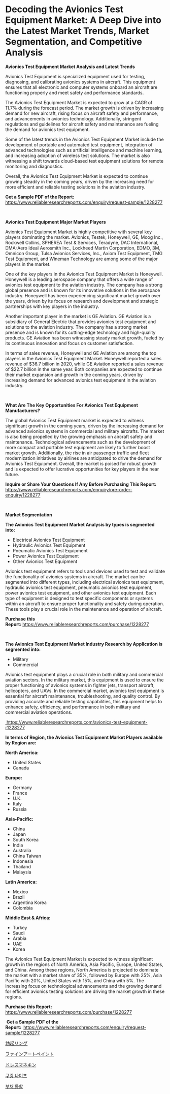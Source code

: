 <p><h1>Decoding the Avionics Test Equipment Market: A Deep Dive into the Latest Market Trends, Market Segmentation, and Competitive Analysis</h1></p><p><strong>Avionics Test Equipment Market Analysis and Latest Trends</strong></p>
<p><p>Avionics Test Equipment is specialized equipment used for testing, diagnosing, and calibrating avionics systems in aircraft. This equipment ensures that all electronic and computer systems onboard an aircraft are functioning properly and meet safety and performance standards.</p><p>The Avionics Test Equipment Market is expected to grow at a CAGR of 11.7% during the forecast period. The market growth is driven by increasing demand for new aircraft, rising focus on aircraft safety and performance, and advancements in avionics technology. Additionally, stringent regulations and guidelines for aircraft safety and maintenance are fueling the demand for avionics test equipment.</p><p>Some of the latest trends in the Avionics Test Equipment Market include the development of portable and automated test equipment, integration of advanced technologies such as artificial intelligence and machine learning, and increasing adoption of wireless test solutions. The market is also witnessing a shift towards cloud-based test equipment solutions for remote monitoring and diagnostics.</p><p>Overall, the Avionics Test Equipment Market is expected to continue growing steadily in the coming years, driven by the increasing need for more efficient and reliable testing solutions in the aviation industry.</p></p>
<p><strong>Get a Sample PDF of the Report:&nbsp;</strong> <a href="https://www.reliableresearchreports.com/enquiry/request-sample/1228277">https://www.reliableresearchreports.com/enquiry/request-sample/1228277</a></p>
<p>&nbsp;</p>
<p><strong>Avionics Test Equipment Major Market Players</strong></p>
<p><p>Avionics Test Equipment Market is highly competitive with several key players dominating the market. Avionics, Testek, Honeywell, GE, Moog Inc., Rockwell Collins, SPHEREA Test & Services, Teradyne, DAC International, DMA-Aero Ideal Aerosmith Inc., Lockheed Martin Corporation, EDMO, 3M, Omnicon Group, Tulsa Avionics Services, Inc., Axiom Test Equipment, TMG Test Equipment, and Wineman Technology are among some of the major players in the market.</p><p>One of the key players in the Avionics Test Equipment Market is Honeywell. Honeywell is a leading aerospace company that offers a wide range of avionics test equipment to the aviation industry. The company has a strong global presence and is known for its innovative solutions in the aerospace industry. Honeywell has been experiencing significant market growth over the years, driven by its focus on research and development and strategic partnerships with key players in the industry.</p><p>Another important player in the market is GE Aviation. GE Aviation is a subsidiary of General Electric that provides avionics test equipment and solutions to the aviation industry. The company has a strong market presence and is known for its cutting-edge technology and high-quality products. GE Aviation has been witnessing steady market growth, fueled by its continuous innovation and focus on customer satisfaction.</p><p>In terms of sales revenue, Honeywell and GE Aviation are among the top players in the Avionics Test Equipment Market. Honeywell reported a sales revenue of $36.7 billion in 2020, while GE Aviation reported a sales revenue of $22.7 billion in the same year. Both companies are expected to continue their market expansion and growth in the coming years, driven by increasing demand for advanced avionics test equipment in the aviation industry.</p></p>
<p>&nbsp;</p>
<p><strong>What Are The Key Opportunities For Avionics Test Equipment Manufacturers?</strong></p>
<p><p>The global Avionics Test Equipment market is expected to witness significant growth in the coming years, driven by the increasing demand for advanced avionics systems in commercial and military aircrafts. The market is also being propelled by the growing emphasis on aircraft safety and maintenance. Technological advancements such as the development of more compact and portable test equipment are likely to further boost market growth. Additionally, the rise in air passenger traffic and fleet modernization initiatives by airlines are anticipated to drive the demand for Avionics Test Equipment. Overall, the market is poised for robust growth and is expected to offer lucrative opportunities for key players in the near future.</p></p>
<p><strong>Inquire or Share Your Questions If Any Before Purchasing This Report:</strong> <a href="https://www.reliableresearchreports.com/enquiry/pre-order-enquiry/1228277">https://www.reliableresearchreports.com/enquiry/pre-order-enquiry/1228277</a></p>
<p>&nbsp;</p>
<p><strong>Market Segmentation</strong></p>
<p><strong>The Avionics Test Equipment Market Analysis by types is segmented into:</strong></p>
<p><ul><li>Electrical Avionics Test Equipment</li><li>Hydraulic Avionics Test Equipment</li><li>Pneumatic Avionics Test Equipment</li><li>Power Avionics Test Equipment</li><li>Other Avionics Test Equipment</li></ul></p>
<p><p>Avionics test equipment refers to tools and devices used to test and validate the functionality of avionics systems in aircraft. The market can be segmented into different types, including electrical avionics test equipment, hydraulic avionics test equipment, pneumatic avionics test equipment, power avionics test equipment, and other avionics test equipment. Each type of equipment is designed to test specific components or systems within an aircraft to ensure proper functionality and safety during operation. These tools play a crucial role in the maintenance and operation of aircraft.</p></p>
<p><strong>Purchase this Report:&nbsp;</strong><a href="https://www.reliableresearchreports.com/purchase/1228277">https://www.reliableresearchreports.com/purchase/1228277</a></p>
<p>&nbsp;</p>
<p><strong>The Avionics Test Equipment Market Industry Research by Application is segmented into:</strong></p>
<p><ul><li>Military</li><li>Commercial</li></ul></p>
<p><p>Avionics test equipment plays a crucial role in both military and commercial aviation sectors. In the military market, this equipment is used to ensure the proper functioning of avionics systems in fighter jets, transport aircraft, helicopters, and UAVs. In the commercial market, avionics test equipment is essential for aircraft maintenance, troubleshooting, and quality control. By providing accurate and reliable testing capabilities, this equipment helps to enhance safety, efficiency, and performance in both military and commercial aviation operations.</p></p>
<p><a href="https://www.reliableresearchreports.com/avionics-test-equipment-r1228277">&nbsp;https://www.reliableresearchreports.com/avionics-test-equipment-r1228277</a></p>
<p><strong>In terms of Region, the Avionics Test Equipment Market Players available by Region are:</strong></p>
<p>
    <p> <strong> North America: </strong>
        <ul>
            <li>United States</li>
            <li>Canada</li>
        </ul>
        </p> 
    <p> <strong> Europe: </strong>
        <ul>
            <li>Germany</li>
            <li>France</li>
            <li>U.K.</li>
            <li>Italy</li>
            <li>Russia</li>
        </ul>
        </p> 
    <p> <strong> Asia-Pacific: </strong>
        <ul>
            <li>China</li>
            <li>Japan</li>
            <li>South Korea</li>
            <li>India</li>
            <li>Australia</li>
            <li>China Taiwan</li>
            <li>Indonesia</li>
            <li>Thailand</li>
            <li>Malaysia</li>
        </ul>
        </p> 
    <p> <strong> Latin America: </strong>
        <ul>
            <li>Mexico</li>
            <li>Brazil</li>
            <li>Argentina Korea</li>
            <li>Colombia</li>
        </ul>
        </p> 
    <p> <strong> Middle East & Africa: </strong>
        <ul>
            <li>Turkey</li>
            <li>Saudi</li>
            <li>Arabia</li>
            <li>UAE</li>
            <li>Korea</li>
        </ul>
    </p>
    </p>
<p><p>The Avionics Test Equipment Market is expected to witness significant growth in the regions of North America, Asia Pacific, Europe, United States, and China. Among these regions, North America is projected to dominate the market with a market share of 35%, followed by Europe with 25%, Asia Pacific with 20%, United States with 15%, and China with 5%. The increasing focus on technological advancements and the growing demand for efficient avionics testing solutions are driving the market growth in these regions.</p></p>
<p><strong>Purchase this Report: </strong><a href="https://www.reliableresearchreports.com/purchase/1228277">https://www.reliableresearchreports.com/purchase/1228277</a></p>
<p>&nbsp;<strong>Get a Sample PDF of the Report:&nbsp;&nbsp;</strong><a href="https://www.reliableresearchreports.com/enquiry/request-sample/1228277">https://www.reliableresearchreports.com/enquiry/request-sample/1228277</a></p>
<p><strong></strong></p>
<p><p><a href="https://medium.com/@vanessa.grant665567/%E5%8B%83%E8%B5%B7%E3%83%AA%E3%83%B3%E3%82%B0%E5%B8%82%E5%A0%B4%E3%81%AE%E8%A6%8B%E9%80%9A%E3%81%97-%E5%B8%82%E5%A0%B4%E5%8B%95%E5%90%91-%E6%88%90%E9%95%B7-2024%E5%B9%B4%E3%81%8B%E3%82%892031%E5%B9%B4%E3%81%BE%E3%81%A7%E3%81%AE%E4%BA%88%E6%B8%AC-0195617b45ea">勃起リング</a></p><p><a href="https://medium.com/@spencerremin6/%E3%83%95%E3%82%A1%E3%82%A4%E3%83%B3%E3%82%A2%E3%83%BC%E3%83%88%E3%83%9A%E3%82%A4%E3%83%B3%E3%83%88%E5%B8%82%E5%A0%B4%E3%81%AF%E5%B8%82%E5%A0%B4%E3%82%B7%E3%82%A7%E3%82%A2-%E5%B8%82%E5%A0%B4%E3%83%88%E3%83%AC%E3%83%B3%E3%83%89-%E5%B8%82%E5%A0%B4%E6%88%90%E9%95%B7%E3%81%AB%E9%96%A2%E3%81%99%E3%82%8B%E6%83%85%E5%A0%B1%E3%82%92%E6%8F%90%E4%BE%9B%E3%81%97%E3%81%BE%E3%81%99-6f288bd22b78">ファインアートペイント</a></p><p><a href="https://github.com/CloydAbbott2023/Market-Research-Report-List-1/blob/main/108554130545.md">ドレスマネキン</a></p><p><a href="https://medium.com/@leeusso5656/%EB%94%94%EC%BD%94%EB%94%A9-%EC%9A%94%EB%A6%AC-%EC%B9%BC-%EC%8B%9C%EC%9E%A5-%EB%A9%94%ED%8A%B8%EB%A6%AD%EC%8A%A4-%EC%8B%9C%EC%9E%A5-%EC%A0%90%EC%9C%A0%EC%9C%A8-%ED%8A%B8%EB%A0%8C%EB%93%9C-%EB%B0%8F-%EC%84%B1%EC%9E%A5-%ED%8C%A8%ED%84%B4-b6a20784f307">쿠킹 나이프</a></p><p><a href="https://medium.com/@juracy1980/%EB%B6%80%EC%B1%84-%ED%86%B5%ED%95%A9-%EC%8B%9C%EC%9E%A5-%EC%A1%B0%EC%82%AC-%EB%B3%B4%EA%B3%A0%EC%84%9C-%EA%B7%B8-%EC%97%AD%EC%82%AC-%EB%B0%8F-2024%EB%85%84%EB%B6%80%ED%84%B0-2031%EB%85%84%EA%B9%8C%EC%A7%80%EC%9D%98-%EC%98%88%EC%B8%A1-3fc1708d612a">부채 통합</a></p></p>